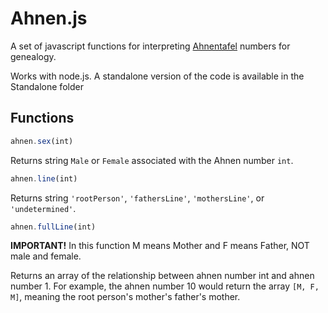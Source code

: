 # Ahnen.js
A set of javascript functions for interpreting [Ahnentafel](https://en.wikipedia.org/wiki/Ahnentafel) numbers for genealogy.

Works with node.js. A standalone version of the code is available in the Standalone folder

## Functions
``` js
ahnen.sex(int)
```

Returns string `Male` or `Female` associated with the Ahnen number `int`.

```js
ahnen.line(int)
```

Returns string `'rootPerson'`, `'fathersLine'`, `'mothersLine'`, or `'undetermined'`.

```js
ahnen.fullLine(int)
```
__IMPORTANT!__
In this function M means Mother and F means Father, NOT male and female.

Returns an array of the relationship between ahnen number int and ahnen number 1.
For example, the ahnen number 10 would return the array `[M, F, M]`, 
meaning the root person's mother's father's mother.
